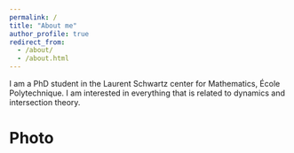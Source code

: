 ```yaml
---
permalink: /
title: "About me"
author_profile: true
redirect_from: 
  - /about/
  - /about.html
---
```

I am a PhD student in the Laurent Schwartz center for Mathematics, École Polytechnique. I am interested in everything that is related to dynamics and intersection theory.




Photo
======



